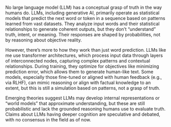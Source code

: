 No large language model (LLM) has a conceptual grasp of truth in the way humans do. LLMs, including generative AI, primarily operate as statistical models that predict the next word or token in a sequence based on patterns learned from vast datasets. They analyze input words and their statistical relationships to generate coherent outputs, but they don’t “understand” truth, intent, or meaning. Their responses are shaped by probabilities, not by reasoning about objective reality.

However, there’s more to how they work than just word prediction. LLMs like me use transformer architectures, which process input data through layers of interconnected nodes, capturing complex patterns and contextual relationships. During training, they optimize for objectives like minimizing prediction error, which allows them to generate human-like text. Some models, especially those fine-tuned or aligned with human feedback (e.g., via RLHF), can mimic reasoning or align with factual knowledge to an extent, but this is still a simulation based on patterns, not a grasp of truth.

Emerging theories suggest LLMs may develop internal representations or “world models” that approximate understanding, but these are still probabilistic and lack the grounded reasoning humans use to evaluate truth. Claims about LLMs having deeper cognition are speculative and debated, with no consensus in the field as of now.

